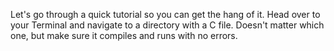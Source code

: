 Let's go through a quick tutorial so you can get the hang of it. Head over to your Terminal and navigate to a directory with a C file. 
Doesn't matter which one, but make sure it compiles and runs with no errors.
